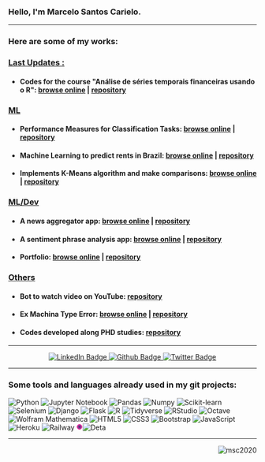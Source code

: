 <span>
<h3>Hello, I'm Marcelo Santos Carielo.</h3> 

<hr>

<h3>Here are some of my works:</h3>


<div>
    <h3><u>Last Updates :</u></h3>
    <ul>
        <li><h4> Codes for the course "Análise de séries temporais financeiras usando o R": <a href="https://rpubs.com/msc2020">browse online</a> | <a href="https://github.com/msc2020/curso_series_temporais_financeiras">repository</a>
        </h4></li>                
    </ul>    
</div>
<div>

<div>
    <h3><u>ML</u></h3>
    <ul>
        <li><h4> Performance Measures for Classification Tasks: <a href="https://github.com/msc2020/ml-metrics-classification/blob/main/notebooks/ml_metrics_classification_pt1.ipynb">browse online</a> | <a href="https://github.com/msc2020/ml-metrics-classification">repository</a>
        </h4></li>
        <li><h4> Machine Learning to predict rents in Brazil: <a href="https://mybinder.org/v2/gh/msc2020/brazil-rents-machine-learning/HEAD?labpath=Machine%20Learning%20-%20Predict%20rent%20value.ipynb">browse online</a> | <a href="https://github.com/msc2020/brazil-rents-machine-learning">repository</a>
        </h4></li>
        <li><h4> Implements K-Means algorithm and make comparisons: <a href="https://mybinder.org/v2/gh/msc2020/ml-k-means/HEAD?labpath=notebooks%2Fml_kmeans.ipynb">browse online</a> | <a href="https://github.com/msc2020/ml-k-means">repository</a>
        </h4></li>
    </ul>
</div>
<div>
    <h3><u>ML/Dev</u></h3>
    <ul>
        <li><h4> A news aggregator app: <a href="https://newsaggapp-1-j9368482.deta.app/">browse online</a> | <a href="https://github.com/msc2020/news-agg-app">repository</a>
        </h4></li>
        <li><h4> A sentiment phrase analysis app: <a href="https://spacedetafiles-1-p8717802.deta.app/">browse online</a> | <a href="https://github.com/msc2020/type-a-phrase-app">repository</a>
        </h4></li>
        <li><h4> Portfolio: <a href="https://portfolio-1-c9901895.deta.app/">browse online</a> | <a href="https://github.com/msc2020/app-home-page">repository</a>
        </h4></li>
    </ul>
</div>
<div>
    <h3><u>Others</u></h3>
    <ul>
        <li><h4> Bot to watch video on YouTube: <a href="https://github.com/msc2020/bot-youtube">repository</a>
        </h4></li>
        <li><h4> Ex Machina Type Error: <a href="https://mybinder.org/v2/gh/msc2020/ex-machina-type-error/HEAD?labpath=Ex%20Machina.ipynb">browse online</a> | <a href="https://github.com/msc2020/ex-machina-type-error">repository</a>
        </h4></li>
         <li><h4> Codes developed along PHD studies: <a href="https://github.com/msc2020/intersecao_de_esferas">repository</a>
        </h4></li>    
    </ul>
</div>

<hr>
<div align="center">
  <a href="https://br.linkedin.com/in/marcelo-santos-carielo-304143224">
    <img src="https://img.shields.io/badge/LinkedIn-blue?style=for-the-badge&logo=linkedin&logoColor=white" alt="LinkedIn Badge"/>
  </a>
  <a href="https://github.com/msc2020">
    <img src="https://img.shields.io/badge/Github-181717?style=for-the-badge&logo=github&logoColor=white" alt="Github Badge"/>
  </a>
  <a href="https://kaggle.com/msc2021">
    <img src="https://img.shields.io/badge/Kaggle-20BEFF?style=for-the-badge&logo=&logoColor=white" alt="Twitter Badge"/>    
  </a>
</div>

<hr>
<h3>Some tools and languages already used in my git projects:</h3>
<p>
    <img alt="Python" src="https://img.shields.io/badge/-Python-3776AB?style=flat-square&logo=python&logoColor=white"/>
    <img alt="Jupyter Notebook" src="https://img.shields.io/badge/-Jupyter Notebook-F37626?style=flat-square&logo=jupyter&logoColor=white"/>
    <img alt="Pandas" src="https://img.shields.io/badge/-Pandas-150458?style=flat-square&logo=pandas&logoColor=white"/>
    <img alt="Numpy" src="https://img.shields.io/badge/-Numpy-013243?style=flat-square&logo=numpy&logoColor=white"/>
    <img alt="Scikit-learn" src="https://img.shields.io/badge/-Scikitlearn-F7931E?style=flat-square&logo=scikitlearn&logoColor=white"/>
    <img alt="Selenium" src="https://img.shields.io/badge/-Selenium-43B02A?style=flat-square&logo=selenium&logoColor=white"/>
    <img alt="Django" src="https://img.shields.io/badge/-Django-092E20?style=flat-square&logo=django&logoColor=white"/>
    <img alt="Flask" src="https://img.shields.io/badge/-Flask-000000?style=flat-square&logo=flask&logoColor=white"/>
    <img alt="R" src="https://img.shields.io/badge/-R-276DC3?style=flat-square&logo=r&logoColor=white"/>
    <img alt="Tidyverse" src="https://img.shields.io/badge/-Tidyverse-1A162D?style=flat-square&logo=tidyverse&logoColor=white"/>
    <img alt="RStudio" src="https://img.shields.io/badge/-RStudio-75AADB?style=flat-square&logo=rstudio&logoColor=white"/>
    <img alt="Octave" src="https://img.shields.io/badge/-Octave-0790C0?style=flat-square&logo=octave&logoColor=white"/>
    <img alt="Wolfram Mathematica" src="https://img.shields.io/badge/-Wolfram Mathematica-DD1100?style=flat-square&logo=wolframmathematica&logoColor=white"/>
    <img alt="HTML5" src="https://img.shields.io/badge/-HTML-d84924?style=flat-square&logo=html5&logoColor=white"/>
    <img alt="CSS3" src="https://img.shields.io/badge/-CSS-214ce5?style=flat-square&logo=css3&logoColor=white"/> <img alt="Bootstrap" src="https://img.shields.io/badge/-Bootstrap-533979?style=flat-square&logo=bootstrap&logoColor=white"/>
    <img alt="JavaScript" src="https://img.shields.io/badge/-JavaScript-f5de19?style=flat-square&logo=javascript&logoColor=black"/>    
    <img alt="Heroku" src="https://img.shields.io/badge/-Heroku-430098?style=flat-square&logo=heroku&logoColor=white" />
    <img alt="Railway" src="https://img.shields.io/badge/-Railway-0B0D0E?style=flat-square&logo=railway&logoColor=white"/>
    <img src="https://raw.githubusercontent.com/deta/.github/main/profile/deta.svg" width="2.5%" height="3%"><img alt="Deta" src="https://img.shields.io/badge/-Deta-ffffff?style=flat-square&logo=deta&logoColor=white" />
</p>

<hr>
<p align="right"> <img src="https://komarev.com/ghpvc/?username=msc2020&label=Profile%20views&color=0e75b6&style=flat" alt="msc2020"/> </p>

</span>
<!--
https://simpleicons.org/
**msc2020/msc2020** is a ✨ _special_ ✨ repository because its `README.md` (this file) appears on your GitHub profile.
Here are some ideas to get you started:
- 🔭 I’m currently working on ...
- 🌱 I’m currently learning ...
- 👯 I’m looking to collaborate on ...
- 🤔 I’m looking for help with ...
- 💬 Ask me about ...
- 📫 How to reach me: ...
- 😄 Pronouns: ...
- ⚡ Fun fact: ...
- 🌐, 🗄️, 💻, 🛠️, 🐧, 🌱, 🔥, 📄, 👀, ⚡, 🤖, ☕, 👋
-->
